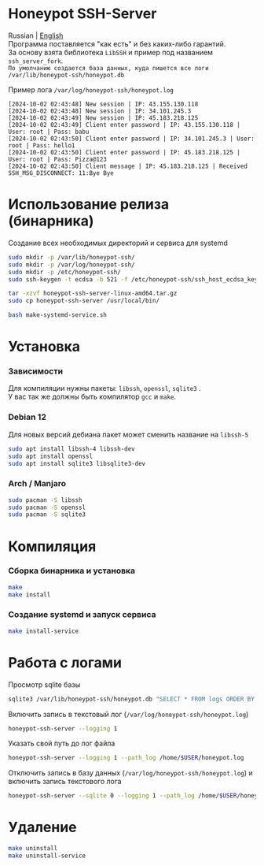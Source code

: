 # Honeypot SSH-Server
Russian | [English](README.md)</br>
Программа поставляется "как есть" и без каких-либо гарантий. </br>
За основу взята библиотека `LibSSH` и пример под названием `ssh_server_fork`.</br>
`По умолчанию создается база данных, куда пишется все логи /var/lib/honeypot-ssh/honeypot.db`

Пример лога `/var/log/honeypot-ssh/honeypot.log`</br>
```
[2024-10-02 02:43:48] New session | IP: 43.155.130.118
[2024-10-02 02:43:48] New session | IP: 34.101.245.3
[2024-10-02 02:43:49] New session | IP: 45.183.218.125
[2024-10-02 02:43:49] Client enter password | IP: 43.155.130.118 | User: root | Pass: babu
[2024-10-02 02:43:50] Client enter password | IP: 34.101.245.3 | User: root | Pass: hello1
[2024-10-02 02:43:50] Client enter password | IP: 45.183.218.125 | User: root | Pass: Pizza@123
[2024-10-02 02:43:50] Client message | IP: 45.183.218.125 | Received SSH_MSG_DISCONNECT: 11:Bye Bye
```

# Использование релиза (бинарника)
Создание всех необходимых директорий и сервиса для systemd
```bash
sudo mkdir -p /var/lib/honeypot-ssh/
sudo mkdir -p /var/log/honeypot-ssh/
sudo mkdir -p /etc/honeypot-ssh/
sudo ssh-keygen -t ecdsa -b 521 -f /etc/honeypot-ssh/ssh_host_ecdsa_key -N ""

tar -xzvf honeypot-ssh-server-linux-amd64.tar.gz
sudo cp honeypot-ssh-server /usr/local/bin/

bash make-systemd-service.sh
```

# Установка
### Зависимости
Для компиляции нужны пакеты: `libssh`, `openssl`, `sqlite3` .</br>
У вас так же должны быть компилятор `gcc` и `make`.

### Debian 12
Для новых версий дебиана пакет может сменить название на `libssh-5`
```bash
sudo apt install libssh-4 libssh-dev
sudo apt install openssl
sudo apt install sqlite3 libsqlite3-dev
```

### Arch / Manjaro
```bash
sudo pacman -S libssh
sudo pacman -S openssl
sudo pacman -S sqlite3
```

# Компиляция
### Сборка бинарника и установка
```bash
make
make install
```

### Создание systemd и запуск сервиса
```bash
make install-service
```

# Работа с логами
Просмотр sqlite базы
```bash
sqlite3 /var/lib/honeypot-ssh/honeypot.db "SELECT * FROM logs ORDER BY id DESC LIMIT 50;" | column -t -s '|'
```

Включить запись в текстовый лог (`/var/log/honeypot-ssh/honeypot.log`)
```bash
honeypot-ssh-server --logging 1
```

Указать свой путь до лог файла
```bash
honeypot-ssh-server --logging 1 --path_log /home/$USER/honeypot.log
```

Отключить запись в базу данных (`/var/log/honeypot-ssh/honeypot.log`) и включить запись текстового лога
```bash
honeypot-ssh-server --sqlite 0 --logging 1 --path_log /home/$USER/honeypot.log
```

# Удаление
```bash
make uninstall
make uninstall-service
```
